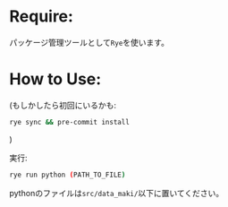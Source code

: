 # Require:

パッケージ管理ツールとして`Rye`を使います。

# How to Use:

(もしかしたら初回にいるかも:
```sh
rye sync && pre-commit install
```
)

実行:
```sh
rye run python (PATH_TO_FILE)
```

pythonのファイルは`src/data_maki/`以下に置いてください。
